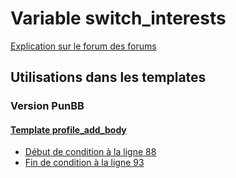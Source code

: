 # Variable switch_interests
[Explication sur le forum des forums](http://forum.forumactif.com/t294113-listing-des-variables#switch_interests)

## Utilisations dans les templates

### Version PunBB

#### [Template profile_add_body](punbb/profile_add_body.md)
* [Début de condition à la ligne 88](../punbb/profile_add_body.tpl#L88)
* [Fin de condition à la ligne 93](../punbb/profile_add_body.tpl#L93)